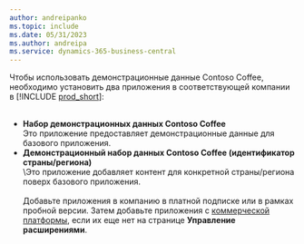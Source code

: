 ```yaml
---
author: andreipanko
ms.topic: include
ms.date: 05/31/2023
ms.author: andreipa
ms.service: dynamics-365-business-central
---
```


Чтобы использовать демонстрационные данные Contoso Coffee, необходимо установить два приложения в соответствующей компании в [!INCLUDE [prod_short](../includes/prod_short.md)]:  <br><br>
- **Набор демонстрационных данных Contoso Coffee**  
    Это приложение предоставляет демонстрационные данные для базового приложения.  
- **Демонстрационный набор данных Contoso Coffee (идентификатор страны/региона)**  
    \Это приложение добавляет контент для конкретной страны/региона поверх базового приложения.
<br><br>
Добавьте приложения в компанию в платной подписке или в рамках пробной версии. Затем добавьте приложения с [коммерческой платформы](../ui-extensions-install-uninstall.md#install), если их еще нет на странице **Управление расширениями**.

